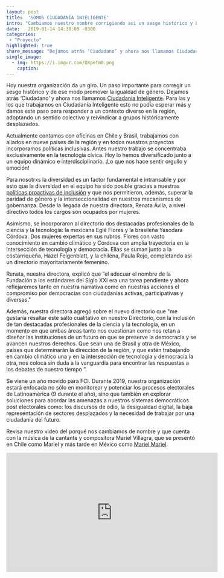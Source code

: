 ```yaml
---
layout: post
title:  'SOMOS CIUDADANÍA INTELIGENTE'
intro: "Cambiamos nuestro nombre corrigiendo así un sesgo histórico y buscando promover la igualdad de género."
date:   2019-01-14 14:30:00 -0300
categories:
 - "Proyecto"
highlighted: true
share_message: "Dejamos atrás ‘Ciudadano’ y ahora nos llamamos Ciudadanía Inteligente.Revisa @ciudadaniai"
single_image:
  - img: https://i.imgur.com/OXpefm0.png
    caption: 
---
```

Hoy nuestra organización da un giro. Un paso importante para corregir un sesgo histórico y de ese modo promover la igualdad de género. Dejamos atrás ‘Ciudadano’ y ahora nos llamamos [Ciudadanía Inteligente](https://ciudadaniai.org/). Para las y los que trabajamos en Ciudadanía Inteligente esto no podía esperar más y damos este paso para responder a un contexto diverso en la región, adoptando un sentido colectivo y reivindicar a grupos históricamente desplazados.

Actualmente contamos con oficinas en Chile y Brasil, trabajamos con aliados en nueve países de la región y en todos nuestros proyectos incorporamos políticas inclusivas. Antes nuestro trabajo se concentraba exclusivamente en la tecnología cívica. Hoy lo hemos diversificado junto a un equipo dinámico e interdisciplinario. ¡Lo que nos hace sentir orgullo y emoción!

Para nosotrxs la diversidad es un factor fundamental e intransable y por esto que la diversidad en el equipo ha sido posible gracias a nuestras [políticas proactivas de inclusión](https://docs.google.com/document/d/1dODbhkGMZN_KP-a5sG9e452mxOalQstcBZhhYKE4wqI/edit#heading=h.fdemtev2ig9o) y que nos permitieron, además, superar la paridad de género y la interseccionalidad en nuestros mecanismos de gobernanza. Desde la llegada de nuestra directora, Renata Ávila, a nivel directivo todos los cargos son ocupados por mujeres. 

Asimismo, se incorporaron al directorio dos destacadas profesionales de la ciencia y la tecnología: la mexicana Eglé Flores y la brasileña Yasodara Córdova. Dos mujeres expertas en sus rubros. Flores con vasto conocimiento en cambio climático y Córdova con amplia trayectoria en la intersección de tecnología y democracia. Ellas se suman junto a la costarriqueña, Hazel Feigenblatt, y la chilena, Paula Rojo, completando así un directorio mayoritariamente femenino.

Renata, nuestra directora, explicó que “el adecuar el nombre de la Fundación a los estándares del Siglo XXI era una tarea pendiente y ahora reflejaremos tanto en nuestra narrativa como en nuestras acciones el compromiso por democracias con ciudadanías activas, participativas y diversas."

Además, nuestra directora agregó sobre el nuevo directorio que "me gustaría resaltar este salto cualitativo en nuestro Directorio, con la inclusión de tan destacadas profesionales de la ciencia y la tecnología, en un momento en que ambas áreas tanto nos cuestionan como nos retan a diseñar las instituciones de un futuro en que se preserve la democracia y se avancen nuestros derechos. Que sean una de Brasil y otra de México, países que determinarán la dirección de la región, y que estén trabajando en cambio climático una y en la intersección de tecnología y democracia la otra, nos coloca sin duda a la vanguardia para encontrar las respuestas a los debates de nuestro tiempo  ”.

Se viene un año movido para FCI. Durante 2019, nuestra organización estará enfocada no sólo en monitorear y potenciar los procesos electorales de Latinoamérica (9 durante el año), sino que también en explorar soluciones para abordar las amenazas a nuestros sistemas democráticos post electorales como: los discursos de odio, la desigualdad digital, la baja representación de sectores desplazados y la necesidad de trabajar por una ciudadanía del futuro. 

Revisa nuestro video del porqué nos cambiamos de nombre y que cuenta con la música de la cantante y compositora Mariel Villagra, que se presentó en Chile como Mariel y más tarde en México como [Mariel Mariel](http://marielmariel.com/). 


<iframe width="560" height="315" src="https://www.youtube.com/embed/ptCPZVIjjzM" frameborder="0" allow="accelerometer; autoplay; encrypted-media; gyroscope; picture-in-picture" allowfullscreen></iframe>

